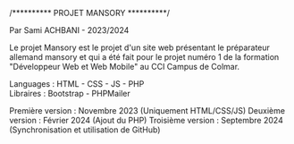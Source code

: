 /********** PROJET MANSORY **********/

Par Sami ACHBANI - 2023/2024

Le projet Mansory est le projet d'un site web présentant le préparateur allemand mansory et qui a été fait pour le projet numéro 1 de la formation "Développeur Web et Web Mobile" au CCI Campus de Colmar.

Languages : HTML - CSS - JS - PHP  
Libraires : Bootstrap - PHPMailer

Première version : Novembre 2023 (Uniquement HTML/CSS/JS)
Deuxième version : Février 2024  (Ajout du PHP)
Troisième version : Septembre 2024 (Synchronisation et utilisation de GitHub)